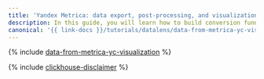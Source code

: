 ```yaml
---
title: 'Yandex Metrica: data export, post-processing, and visualization'
description: In this guide, you will learn how to build conversion funnels, run cohort analysis, calculate the retention rate for the user base in {{ ml-platform-short-name }}, and visualize the data in {{ datalens-short-name }}.
canonical: '{{ link-docs }}/tutorials/datalens/data-from-metrica-yc-visualization'
---
```


{% include [data-from-metrica-yc-visualization](../../_tutorials/datalens/data-from-metrica-yc-visualization.md) %}

{% include [clickhouse-disclaimer](../../_includes/clickhouse-disclaimer.md) %}
